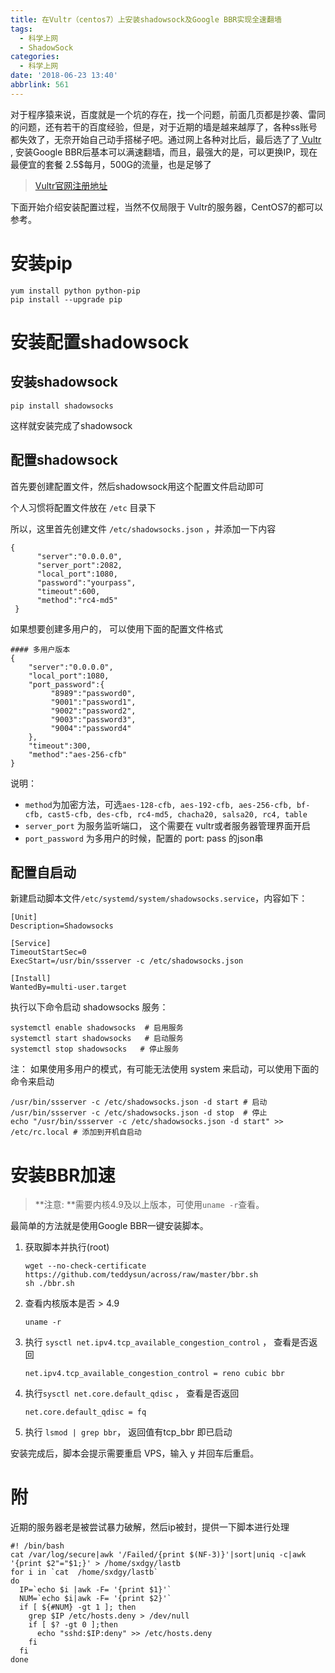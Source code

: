 ```yaml
---
title: 在Vultr（centos7）上安装shadowsock及Google BBR实现全速翻墙
tags:
  - 科学上网
  - ShadowSock
categories:
  - 科学上网
date: '2018-06-23 13:40'
abbrlink: 561
---
```


对于程序猿来说，百度就是一个坑的存在，找一个问题，前面几页都是抄袭、雷同的问题，还有若干的百度经验，但是，对于近期的墙是越来越厚了，各种ss账号都失效了，无奈开始自己动手搭梯子吧。通过网上各种对比后，最后选了了[ Vultr](https://www.vultr.com/?ref=7290537) , 安装Google BBR后基本可以满速翻墙，而且，最强大的是，可以更换IP，现在最便宜的套餐 2.5$每月，500G的流量，也是足够了

> [Vultr官网注册地址](https://www.vultr.com/?ref=7540935)

<!--more-->

下面开始介绍安装配置过程，当然不仅局限于 Vultr的服务器，CentOS7的都可以参考。

# 安装pip

~~~
yum install python python-pip
pip install --upgrade pip
~~~

# 安装配置shadowsock

## 安装shadowsock

~~~shell
pip install shadowsocks
~~~
这样就安装完成了shadowsock

## 配置shadowsock

首先要创建配置文件，然后shadowsock用这个配置文件启动即可

个人习惯将配置文件放在 `/etc` 目录下

所以，这里首先创建文件 `/etc/shadowsocks.json` ，并添加一下内容

~~~
{
      "server":"0.0.0.0",
      "server_port":2082,
      "local_port":1080,
      "password":"yourpass",
      "timeout":600,
      "method":"rc4-md5"
 }
~~~

如果想要创建多用户的， 可以使用下面的配置文件格式

~~~
#### 多用户版本
{
    "server":"0.0.0.0",
    "local_port":1080,
    "port_password":{
         "8989":"password0",
         "9001":"password1",
         "9002":"password2",
         "9003":"password3",
         "9004":"password4"
    },
    "timeout":300,
    "method":"aes-256-cfb"
}
~~~

说明：

* `method`为加密方法，可选`aes-128-cfb, aes-192-cfb, aes-256-cfb, bf-cfb, cast5-cfb, des-cfb, rc4-md5, chacha20, salsa20, rc4, table`
* `server_port`  为服务监听端口， 这个需要在 vultr或者服务器管理界面开启
* `port_password` 为多用户的时候，配置的 port: pass 的json串

## 配置自启动

新建启动脚本文件`/etc/systemd/system/shadowsocks.service`，内容如下：

~~~
[Unit]
Description=Shadowsocks

[Service]
TimeoutStartSec=0
ExecStart=/usr/bin/ssserver -c /etc/shadowsocks.json

[Install]
WantedBy=multi-user.target
~~~

执行以下命令启动 shadowsocks 服务：

~~~
systemctl enable shadowsocks  # 启用服务
systemctl start shadowsocks   # 启动服务
systemctl stop shadowsocks   # 停止服务
~~~

注： 如果使用多用户的模式，有可能无法使用 system 来启动，可以使用下面的命令来启动

~~~
/usr/bin/ssserver -c /etc/shadowsocks.json -d start # 启动
/usr/bin/ssserver -c /etc/shadowsocks.json -d stop  # 停止
echo "/usr/bin/ssserver -c /etc/shadowsocks.json -d start" >> /etc/rc.local # 添加到开机自启动
~~~

# 安装BBR加速

> **注意: **需要内核4.9及以上版本，可使用`uname -r`查看。

最简单的方法就是使用Google BBR一键安装脚本。

1. 获取脚本并执行(root)

   ~~~
   wget --no-check-certificate https://github.com/teddysun/across/raw/master/bbr.sh
   sh ./bbr.sh
   ~~~

2. 查看内核版本是否 > 4.9 

   ~~~
   uname -r
   ~~~

3. 执行 `sysctl net.ipv4.tcp_available_congestion_control` ， 查看是否返回

   ~~~
   net.ipv4.tcp_available_congestion_control = reno cubic bbr
   ~~~

4. 执行`sysctl net.core.default_qdisc` ， 查看是否返回

   ~~~
   net.core.default_qdisc = fq
   ~~~

5. 执行 `lsmod | grep bbr`， 返回值有tcp_bbr 即已启动

安装完成后，脚本会提示需要重启 VPS，输入 y 并回车后重启。



# 附

近期的服务器老是被尝试暴力破解，然后ip被封，提供一下脚本进行处理

~~~
#! /bin/bash
cat /var/log/secure|awk '/Failed/{print $(NF-3)}'|sort|uniq -c|awk '{print $2"="$1;}' > /home/sxdgy/lastb
for i in `cat  /home/sxdgy/lastb`
do
  IP=`echo $i |awk -F= '{print $1}'`
  NUM=`echo $i|awk -F= '{print $2}'`
  if [ ${#NUM} -gt 1 ]; then
    grep $IP /etc/hosts.deny > /dev/null
    if [ $? -gt 0 ];then
      echo "sshd:$IP:deny" >> /etc/hosts.deny
    fi
  fi
done
~~~

